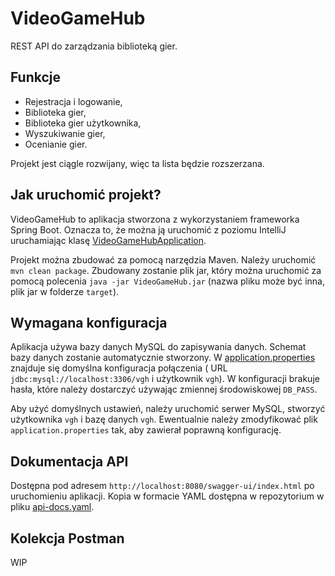 # VideoGameHub

REST API do zarządzania biblioteką gier.

## Funkcje

* Rejestracja i logowanie,
* Biblioteka gier,
* Biblioteka gier użytkownika,
* Wyszukiwanie gier,
* Ocenianie gier.

Projekt jest ciągle rozwijany, więc ta lista będzie rozszerzana.

## Jak uruchomić projekt?

VideoGameHub to aplikacja stworzona z wykorzystaniem frameworka Spring Boot. Oznacza to, że można ją uruchomić z poziomu
IntelliJ uruchamiając
klasę [VideoGameHubApplication](src/main/java/io/github/lisaiundralandi/VideoGameHubApplication.java).

Projekt można zbudować za pomocą narzędzia Maven. Należy uruchomić `mvn clean package`. Zbudowany zostanie plik jar,
który można uruchomić za pomocą polecenia `java -jar VideoGameHub.jar` (nazwa pliku może być inna, plik jar w
folderze `target`).

## Wymagana konfiguracja

Aplikacja używa bazy danych MySQL do zapisywania danych. Schemat bazy danych zostanie automatycznie stworzony.
W [application.properties](src/main/resources/application.properties) znajduje się domyślna konfiguracja połączenia (
URL `jdbc:mysql://localhost:3306/vgh` i użytkownik `vgh`). W konfiguracji brakuje hasła, które należy dostarczyć
używając zmiennej środowiskowej `DB_PASS`.

Aby użyć domyślnych ustawień, należy uruchomić serwer MySQL, stworzyć użytkownika `vgh` i bazę danych `vgh`. Ewentualnie
należy zmodyfikować plik `application.properties` tak, aby zawierał poprawną konfigurację.

## Dokumentacja API

Dostępna pod adresem `http://localhost:8080/swagger-ui/index.html` po uruchomieniu aplikacji. Kopia w formacie YAML
dostępna w repozytorium w pliku [api-docs.yaml](api-docs.yaml).

## Kolekcja Postman

WIP


